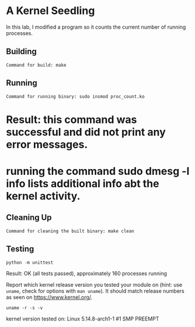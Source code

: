 # A Kernel Seedling
In this lab, I modified a program so it counts the current number of running processes.

## Building
```shell
Command for build: make
```

## Running
```shell
Command for running binary: sudo insmod proc_count.ko
```
# Result: this command was successful and did not print any error messages.
# running the command sudo dmesg -l info lists additional info abt the kernel activity.

## Cleaning Up
```shell
Command for cleaning the built binary: make clean
```

## Testing
```python
python -m unittest
```
Result: OK (all tests passed), approximately 160 processes running

Report which kernel release version you tested your module on
(hint: use `uname`, check for options with `man uname`).
It should match release numbers as seen on https://www.kernel.org/.

```shell
uname -r -s -v
```
kernel version tested on: Linux 5.14.8-arch1-1 #1 SMP PREEMPT